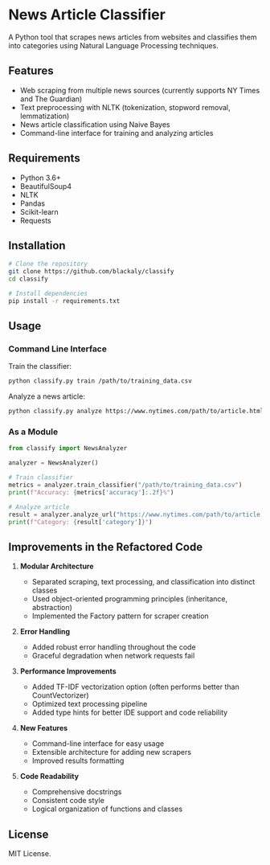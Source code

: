 # News Article Classifier

A Python tool that scrapes news articles from websites and classifies them into categories using Natural Language Processing techniques.

## Features

- Web scraping from multiple news sources (currently supports NY Times and The Guardian)
- Text preprocessing with NLTK (tokenization, stopword removal, lemmatization)
- News article classification using Naive Bayes
- Command-line interface for training and analyzing articles

## Requirements

- Python 3.6+
- BeautifulSoup4
- NLTK
- Pandas
- Scikit-learn
- Requests

## Installation

```bash
# Clone the repository
git clone https://github.com/blackaly/classify
cd classify

# Install dependencies
pip install -r requirements.txt
```

## Usage

### Command Line Interface

Train the classifier:
```bash
python classify.py train /path/to/training_data.csv
```

Analyze a news article:
```bash
python classify.py analyze https://www.nytimes.com/path/to/article.html
```

### As a Module

```python
from classify import NewsAnalyzer

analyzer = NewsAnalyzer()

# Train classifier
metrics = analyzer.train_classifier("/path/to/training_data.csv")
print(f"Accuracy: {metrics['accuracy']:.2f}%")

# Analyze article
result = analyzer.analyze_url("https://www.nytimes.com/path/to/article.html")
print(f"Category: {result['category']}")
```

## Improvements in the Refactored Code

1. **Modular Architecture**
   - Separated scraping, text processing, and classification into distinct classes
   - Used object-oriented programming principles (inheritance, abstraction)
   - Implemented the Factory pattern for scraper creation

2. **Error Handling**
   - Added robust error handling throughout the code
   - Graceful degradation when network requests fail

3. **Performance Improvements**
   - Added TF-IDF vectorization option (often performs better than CountVectorizer)
   - Optimized text processing pipeline
   - Added type hints for better IDE support and code reliability

4. **New Features**
   - Command-line interface for easy usage
   - Extensible architecture for adding new scrapers
   - Improved results formatting

5. **Code Readability**
   - Comprehensive docstrings
   - Consistent code style
   - Logical organization of functions and classes

## License

MIT License.
